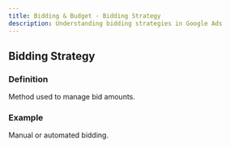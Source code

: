 ```yaml
---
title: Bidding & Budget - Bidding Strategy
description: Understanding bidding strategies in Google Ads
---
```


## Bidding Strategy

### Definition
Method used to manage bid amounts.

### Example
Manual or automated bidding.